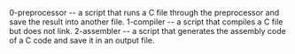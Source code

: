 0-preprocessor --  a script that runs a C file through the preprocessor and save the result into another file.
1-compiler --  a script that compiles a C file but does not link.
2-assembler -- a script that generates the assembly code of a C code and save it in an output file.
